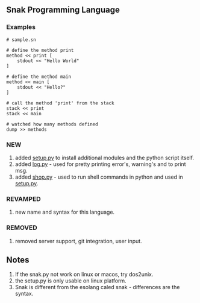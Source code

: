 ## Snak Programming Language  


### Examples
```sn
# sample.sn

# define the method print
method << print [
    stdout << "Hello World"
]

# define the method main
method << main [
    stdout << "Hello?"
]

# call the method 'print' from the stack
stack << print
stack << main

# watched how many methods defined
dump >> methods

```

### NEW
1. added [setup.py](./setup.py) to install additional modules and the python script itself.
2. added [log.py](./scripts/log.py) - used for pretty printing error's, warning's and to print msg.
3. added [shop.py](./scripts/shop.py) - used to run shell commands in python and used in [setup.py](./setup.py).

### REVAMPED
1. new name and syntax for this language.

### REMOVED
1. removed server support, git integration, user input.

## Notes
1. If the snak.py not work on linux or macos, try dos2unix.
2. the setup.py is only usable on linux platform.
3. Snak is different from the esolang caled snak - differences are the syntax.
